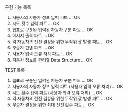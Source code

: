 구현 기능 목록
1. 사용자의 자동차 정보 입력 파트 ... OK
2. 시도 횟수 입력 파트 ... OK
3. 쉽표로 구분된 입력된 자동차 구분 파트 ... OK
4. 메시지 출력 파트 ... OK
5. 각 자동차의 전진 결정을 위한 무작위 값 발생 파트 ... OK
6. 우승자 판별 파트 ... OK
7. 사용자 입력 오류 처리 파트 ... OK
8. 자동차 정보를 관리할 Data Structure ... OK

TEST 목록
1. 쉽표로 구분된 입력된 자동차 구분 파트 ... OK
2. 사용자의 자동차 정보 입력 파트 (사용자 입력 오류 처리) ... OK
3. 시도 횟수 입력 파트 (사용자 입력 오류 처리) ... OK
4. 각 자동차의 전진 결정을 위한 무작위 값 발생 파트 ... OK
5. 우승자 결정을 위한 최대 전진 횟수 파트 ... OK